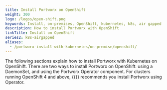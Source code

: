 ```yaml
---
title: Install Portworx on OpenShift
weight: 300
logo: /logos/open-shift.png
keywords: Install, on-premises, OpenShift, kubernetes, k8s, air gapped
description: How to install Portworx with OpenShift
linkTitle: Install on OpenShift
series2: k8s-airgapped
aliases:
  - /portworx-install-with-kubernetes/on-premise/openshift/
---
```


The following sections explain how to install Portworx with Kubernetes on OpenShift. There are two ways to
install Portworx on OpenShift: using a DaemonSet, and using the Portworx Operator component. For clusters running OpenShift 4 and above, {{<companyName>}} recommends you install Portworx using Operator.
